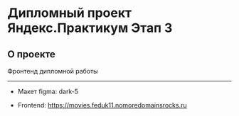 # Дипломный проект Яндекс.Практикум Этап 3

## О проекте
Фронтенд дипломной работы<br/>

---

* Макет figma: dark-5

* Frontend: https://movies.feduk11.nomoredomainsrocks.ru
